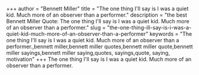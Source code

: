 +++
author = "Bennett Miller"
title = "The one thing I'll say is I was a quiet kid. Much more of an observer than a performer."
description = "the best Bennett Miller Quote: The one thing I'll say is I was a quiet kid. Much more of an observer than a performer."
slug = "the-one-thing-ill-say-is-i-was-a-quiet-kid-much-more-of-an-observer-than-a-performer"
keywords = "The one thing I'll say is I was a quiet kid. Much more of an observer than a performer.,bennett miller,bennett miller quotes,bennett miller quote,bennett miller sayings,bennett miller saying,quotes, sayings,quote, saying, motivation"
+++
The one thing I'll say is I was a quiet kid. Much more of an observer than a performer.
